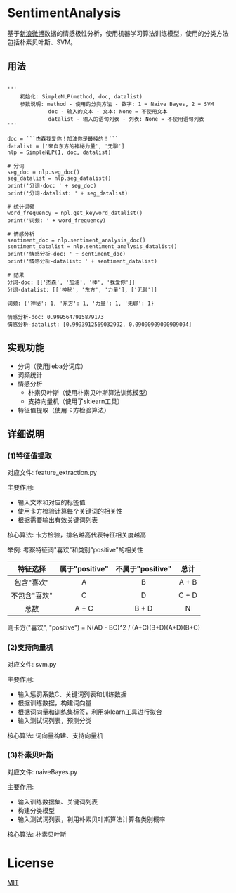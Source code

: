 # SentimentAnalysis
基于[新浪微博](https://m.weibo.cn)数据的情感极性分析，使用机器学习算法训练模型，使用的分类方法包括朴素贝叶斯、SVM。

## 用法
````

'''
    初始化: SimpleNLP(method, doc, datalist)
    参数说明: method - 使用的分类方法 - 数字: 1 = Naive Bayes, 2 = SVM
             doc - 输入的文本 - 文本: None = 不使用文本
             datalist - 输入的语句列表 - 列表: None = 不使用语句列表        
'''

doc = ```杰森我爱你！加油你是最棒的！```
datalist = ['来自东方的神秘力量', '无聊']
nlp = SimpleNLP(1, doc, datalist)

# 分词
seg_doc = nlp.seg_doc()
seg_datalist = nlp.seg_datalist()
print('分词-doc: ' + seg_doc)
print('分词-datalist: ' + seg_datalist)

# 统计词频
word_frequency = npl.get_keyword_datalist()
print('词频: ' + word_frequency)

# 情感分析
sentiment_doc = nlp.sentiment_analysis_doc()
sentiment_datalist = nlp.sentiment_analysis_datalist()
print('情感分析-doc: ' + sentiment_doc)
print('情感分析-datalist: ' + sentiment_datalist)

# 结果
分词-doc: [['杰森', '加油', '棒', '我爱你']]
分词-datalist: [['神秘', '东方', '力量'], ['无聊']]

词频: {'神秘': 1, '东方': 1, '力量': 1, '无聊': 1}

情感分析-doc: 0.9995647915879173
情感分析-datalist: [0.9993912569032992, 0.09090909090909094]
````

## 实现功能
+ 分词（使用jieba分词库）
+ 词频统计
+ 情感分析
  + 朴素贝叶斯（使用朴素贝叶斯算法训练模型）
  + 支持向量机（使用了sklearn工具）
+ 特征值提取（使用卡方检验算法）

## 详细说明
### (1)特征值提取
对应文件: feature_extraction.py

主要作用: 
+ 输入文本和对应的标签值
+ 使用卡方检验计算每个关键词的相关性
+ 根据需要输出有效关键词列表

核心算法: 卡方检验，排名越高代表特征相关度越高

举例: 考察特征词"喜欢"和类别"positive"的相关性

|特征选择|属于"positive"|不属于"positive"|总计|
|:---:|:---:|:---:|:---:|
|包含"喜欢"|A|B|A + B|
|不包含"喜欢"|C|D|C + D|
|总数|A + C|B + D|N|

则卡方("喜欢", "positive") = N(AD - BC)^2 / (A+C)(B+D)(A+D)(B+C)

### (2)支持向量机
对应文件: svm.py

主要作用:
+ 输入惩罚系数C、关键词列表和训练数据
+ 根据训练数据，构建词向量
+ 根据词向量和训练集标签，利用sklearn工具进行拟合
+ 输入测试词列表，预测分类

核心算法: 词向量构建、支持向量机

### (3)朴素贝叶斯
对应文件: naiveBayes.py

主要作用:
+ 输入训练数据集、关键词列表
+ 构建分类模型
+ 输入测试词列表，利用朴素贝叶斯算法计算各类别概率

核心算法: 朴素贝叶斯


# License
[MIT](https://github.com/ljw9609/SentimentAnalysis/blob/master/LICENSE)